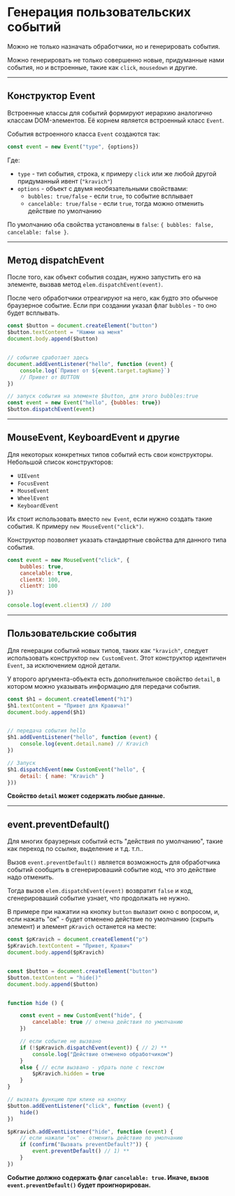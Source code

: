 # Генерация пользовательских событий

Можно не только назначать обработчики, но и генерировать события.

Можно генерировать не только совершенно новые, придуманные нами события, но и встроенные, такие как `click`, `mousedown` и другие.
***

## Конструктор Event

Встроенные  классы для событий формируют иерархию аналогично классам DOM-элементов. Её корнем является встроенный класс `Event`.

События встроенного класса `Event` создаются так: 

```javascript
const event = new Event("type", {options})
```

Где: 
* `type` - тип события, строка, к примеру `click` или же любой другой придуманный ивент (`"kravich"`)
* `options` - объект с двумя необязательными свойствами: 
    * `bubbles: true/false` - если `true`, то событие всплывает
    * `cancelable: true/false` - если `true`, тогда можно отменить действие по умолчанию

По умолчанию оба свойства установлены в `false`: `{ bubbles: false, cancelable: false }`.
***

## Метод dispatchEvent

После того, как объект события создан, нужно запустить его на элементе, вызвав метод `elem.dispatchEvent(event)`.

После чего обработчики отреагируют на него, как будто это обычное браузерное событие. Если при создании указал флаг `bubbles` - то оно будет всплывать.

```javascript
const $button = document.createElement("button")
$button.textContent = "Нажми на меня"
document.body.append($button)


// событие сработает здесь
document.addEventListener("hello", function (event) {
    console.log(`Привет от ${event.target.tagName}`)
    // Привет от BUTTON
})

// запуск события на элементе $button, для этого bubbles:true
const event = new Event("hello", {bubbles: true})
$button.dispatchEvent(event)
```
***

## MouseEvent, KeyboardEvent и другие

Для некоторых конкретных типов событий есть свои конструкторы. Небольшой список конструкторов:

* `UIEvent`
* `FocusEvent`
* `MouseEvent`
* `WheelEvent`
* `KeyboardEvent`

Их стоит использовать вместо `new Event`, если нужно создать такие события. К примеру `new MouseEvent("click")`.

Конструктор позволяет указать стандартные свойства для данного типа события.

```javascript
const event = new MouseEvent("click", {
    bubbles: true,
    cancelable: true,
    clientX: 100,
    clientY: 100
})

console.log(event.clientX) // 100
```
***

## Пользовательские события

Для генерации событий новых типов, таких как `"kravich"`, следует использовать конструктор `new CustomEvent`. Этот конструктор идентичен `Event`, за исключением одной детали.

У второго аргумента-объекта есть дополнительное свойство `detail`, в котором можно указывать информацию для передачи события.

```javascript
const $h1 = document.createElement("h1")
$h1.textContent = "Привет для Кравича!"
document.body.append($h1)


// передача события hello
$h1.addEventListener("hello", function (event) {
    console.log(event.detail.name) // Kravich
})

// Запуск
$h1.dispatchEvent(new CustomEvent("hello", {
    detail: { name: "Kravich" }
}))
```

**Свойство `detail` может содержать любые данные.**
*** 

## event.preventDefault()

Для многих браузерных событий есть "действия по умолчанию", такие как переход по ссылке, выделение и т.д. т.п..

Вызов `event.preventDefault()` является возможность для обработчика событий сообщить в сгенерироваший событие код, что это действие надо отменить.

Тогда вызов `elem.dispatchEvent(event)` возвратит `false` и код, сгенерироваший событие узнает, что продолжать не нужно.

В примере при нажатии на кнопку `button` вылазит окно с вопросом, и, если нажать "ок" - будет отменено действие по умолчанию (скрыть элемент) и элемент `pKravich` останется на месте:

```javascript
const $pKravich = document.createElement("p")
$pKravich.textContent = "Привет, Кравич"
document.body.append($pKravich)


const $button = document.createElement("button")
$button.textContent = "hide()"
document.body.append($button)


function hide () {

    const event = new CustomEvent("hide", {
        cancelable: true // отмена действия по умолчанию
    })

    // если событие не вызвано
    if (!$pKravich.dispatchEvent(event)) { // 2) **
        console.log("Действие отменено обработчиком")
    } 
    else { // если вызвано - убрать поле с текстом
        $pKravich.hidden = true
    }
}

// вызвать функцию при клике на кнопку
$button.addEventListener("click", function (event) {
    hide()
})

$pKravich.addEventListener("hide", function (event) {
    // если нажали "ок" - отменить действие по умолчанию
    if (confirm("Вызвать preventDefault?")) {
        event.preventDefault() // 1) **
    }
})
```

**Cобытие должно содержать флаг `cancelable: true`. Иначе, вызов `event.preventDefault()` будет проигнорирован.**



